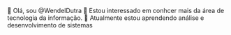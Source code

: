 👋 Olá, sou @WendelDutra
👀 Estou interessado em conhcer mais da área de tecnologia da informação.
🌱 Atualmente estou aprendendo análise e desenvolvimento de sistemas


<!---
WendelDutra/WendelDutra is a ✨ special ✨ repository because its `README.md` (this file) appears on your GitHub profile.
You can click the Preview link to take a look at your changes.
--->

